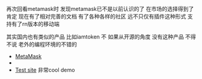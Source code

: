 再次回看metamask时  发现metamask已不是以前认识的了 在市场的选择得到了肯定  现在有了相对完善的文档 有了各种各样的社区  远不只仅有插件这种形式  支持有了rn版本的移动端 

其实国内也有类似的产品 比如iamtoken  不  如果从开源的角度  没有这种产品  不得不说  老外的编程环境的不错的

- [MetaMask](https://github.com/MetaMask)
- 
- [Test site](https://github.com/MetaMask/test-dapp) 
  非常cool demo
